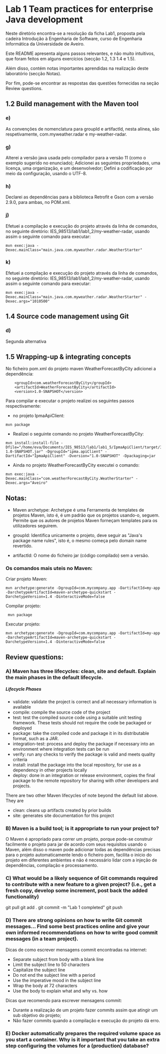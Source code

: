# Lab 1 Team practices for enterprise Java development

Neste diretório encontra-se a resolução da ficha Lab1, proposta pela cadeira Introdução à Engenharia de Software, curso de Engenharia Informática da Universidade de Aveiro.

Este README apresenta alguns passos relevantes, e não muito intuitivos, que foram feitos em alguns exercícios (secção 1.2, 1.3 1.4 e 1.5).

Além disso, contém notas importantes aprendidas na realização deste laboratório (secção Notas).

Por fim, pode-se encontrar as respostas das questões fornecidas na seção Review questions.


## 1.2 Build management with the Maven tool 

### e) 
As convenções de nomenclatura para groupId e artifactId, nesta alínea, são respetivamente, com.myweather.radar e my-weather-radar.

### g)
Alterei a versão java usada pelo compilador para a versão 11 (como o exemplo sugerido no enunciado);
Adicionei as seguintes propriedades, uma licença, uma organização, e um desenvolvedor;
Defini a codificação por meio da configuração, usando o UTF-8.

### h)
Declarei as dependências para a biblioteca Retrofit e Gson com a versão 2.9.0, para ambas, no POM.xml.

### j)
Efetuei a compilação e execução do projeto através da linha de comandos, no seguinte diretório: IES_98513/lab1/lab1_2/my-weather-radar, usando assim o seguinte comando para executar:
```
mvn exec:java -Dexec.mainClass="main.java.com.myweather.radar.WeatherStarter"
```
### k)
Efetuei a compilação e execução do projeto através da linha de comandos, no seguinte diretório: IES_98513/lab1/lab1_2/my-weather-radar, usando assim o seguinte comando para executar: 
```
mvn exec:java -Dexec.mainClass="main.java.com.myweather.radar.WeatherStarter" -Dexec.args="1010500"
```

## 1.4 Source code management using Git
### d)
Segunda alternativa

## 1.5 Wrapping-up & integrating concepts
No ficheiro pom.xml do projeto maven WeatherForecastByCity adicionei a dependência:
```
	<groupId>com.weatherForecastByCity</groupId>
  	<artifactId>WeatherForecastByCity</artifactId>
  	<version>1.0-SNAPSHOT</version>
```
Para compilar e executar o projeto realizei os seguintes passos respectivamente:

* no projeto IpmaApiClient:
``` 
mvn package
``` 

* Realizei o seguinte comando no projeto WeatherForecastByCity:
```
mvn install:install-file -Dfile="/home/eva/Documents/IES_98513/lab1/lab1_5/IpmaApiClient/target/IpmaApiClient-1.0-SNAPSHOT.jar" -DgroupId="ipma.apiClient" -DartifactId="IpmaApiClient" -Dversion="1.0-SNAPSHOT" -Dpackaging=jar 
```

* Ainda no projeto WeatherForecastByCity executei o comando:
```
mvn exec:java -Dexec.mainClass="com.weatherForecastByCity.WeatherStarter" -Dexec.args="Aveiro"  
```

## Notas:

* Maven archetype: Archetype é uma Ferramenta de templates de projetos Maven, isto é, é um padrão que os projetos usando-o, seguem. Permite que os autores de projetos Maven forneçam templates para os utilizadores seguirem. 

* groupId: Identifica unicamente o projeto, deve seguir as "Java's package name rules", isto é, o mesmo começa pelo domain name revertido.

* artifactId: O nome do ficheiro jar (código compilado) sem a versão.

### Os comandos mais uteis no Maven:

Criar projeto Maven:
```
mvn archetype:generate -DgroupId=com.mycompany.app -DartifactId=my-app -DarchetypeArtifactId=maven-archetype-quickstart -DarchetypeVersion=1.4 -DinteractiveMode=false
 ```

Compilar projeto:
```
 mvn package
```

Executar projeto:
```
mvn archetype:generate -DgroupId=com.mycompany.app -DartifactId=my-app -DarchetypeArtifactId=maven-archetype-quickstart -DarchetypeVersion=1.4 -DinteractiveMode=false
```

## Review questions:

### A) Maven has three lifecycles: clean, site and default. Explain the main phases in the default lifecycle.
##### Lifecycle Phases

* validate: validate the project is correct and all necessary information is available
* compile: compile the source code of the project
* test: test the compiled source code using a suitable unit testing framework. These tests should not require the code be packaged or deployed
* package: take the compiled code and package it in its distributable format, such as a JAR.
* integration-test: process and deploy the package if necessary into an environment where integration tests can be run
* verify: run any checks to verify the package is valid and meets quality criteria
* install: install the package into the local repository, for use as a dependency in other projects locally
* deploy: done in an integration or release environment, copies the final package to the remote repository for sharing with other developers and projects.

There are two other Maven lifecycles of note beyond the default list above. They are

* clean: cleans up artifacts created by prior builds
* site: generates site documentation for this project

### B) Maven is a build tool; is it appropriate to run your project to? 
O Maven é apropriado para correr um projeto, porque pode-se construir facilmente o projeto para jar de acordo com seus requisitos usando o Maven, além disso o maven pode adicionar todas as dependências precisas para o projeto automaticamente lendo o ficheiro pom, facilita o início do projeto em diferentes ambientes e não é necessário lidar com a injeção de dependências, compilação e processamento.

### C) What would be a likely sequence of Git commands required to contribute with a new feature to a given project? (i.e., get a fresh copy, develop some increment, post back the added functionality) 
git pull
git add .
git commit -m "Lab 1 completed"
git push
### D) There are strong opinions on how to write Git commit messages... Find some best practices online and give your own informed recommendations on how to write good commit messages (in a team project).  

Dicas de como escrever mensagens commit encontradas na internet:
* Separate subject from body with a blank line
* Limit the subject line to 50 characters
* Capitalize the subject line
* Do not end the subject line with a period
* Use the imperative mood in the subject line
* Wrap the body at 72 characters
* Use the body to explain what and why vs. how

Dicas que recomendo para escrever mensagens commit:
* Durante a realização de um projeto fazer commits assim que atingir um sub objetivo do projeto;
* Não fazer commits quando a compilação e execução do projeto dá  erro. 

### E) Docker automatically prepares the required volume space as you start a container. Why is it important that you take an extra step configuring the volumes for a (production) database?
